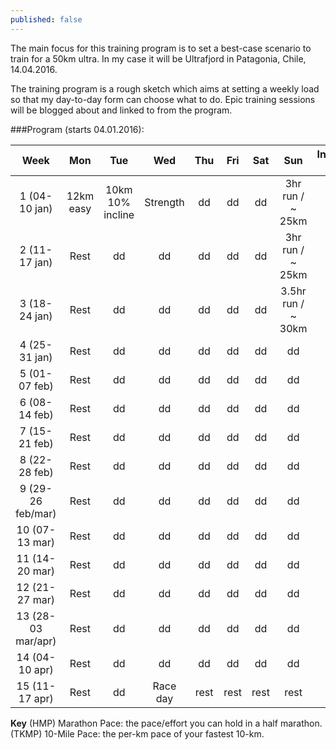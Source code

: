 ```yaml
---
published: false
---
```


The main focus for this training program is to set a best-case scenario to train for a 50km ultra. In my case it will be Ultrafjord in Patagonia, Chile, 14.04.2016.

The training program is a rough sketch which aims at setting a weekly load so	 that my day-to-day form can choose what to do. Epic training sessions will be blogged about and linked to from the program.  

###Program (starts 04.01.2016):

|     Week     | Mon  | Tue | Wed | Thu | Fri | Sat | Sun | Intensity(1-5) |
|:------------:|:----:|:---:|:---:|:---:|:---:|:---:|:---:|:--------------:|
| 1 (04-10 jan)| 12km easy | 10km 10% incline  | Strength  | dd  | dd  | dd  | 3hr run / ~ 25km| 1  |
| 2 (11-17 jan)| Rest | dd  | dd  | dd  | dd  | dd  | 3hr run / ~ 25km  | 2  | 
| 3 (18-24 jan)| Rest | dd  | dd  | dd  | dd  | dd  | 3.5hr run / ~ 30km  | 3  | 
| 4 (25-31 jan)| Rest | dd  | dd  | dd  | dd  | dd  | dd  | 1  | 
| 5 (01-07 feb)| Rest | dd  | dd  | dd  | dd  | dd  | dd  | 2  | 
| 6 (08-14 feb)| Rest | dd  | dd  | dd  | dd  | dd  | dd  | 3  | 
| 7 (15-21 feb)| Rest | dd  | dd  | dd  | dd  | dd  | dd  | 3  |
| 8 (22-28 feb)| Rest | dd  | dd  | dd  | dd  | dd  | dd  | 3  |
| 9 (29-26 feb/mar)| Rest | dd  | dd  | dd  | dd  | dd  | dd  | 3  |
| 10 (07-13 mar)| Rest | dd  | dd  | dd  | dd  | dd  | dd  | 3  |
| 11 (14-20 mar)| Rest | dd  | dd  | dd  | dd  | dd  | dd  | 3  |
| 12 (21-27 mar)| Rest | dd  | dd  | dd  | dd  | dd  | dd  | 3  |
| 13 (28-03 mar/apr)| Rest | dd  | dd  | dd  | dd  | dd  | dd  | 3  |
| 14 (04-10 apr)| Rest | dd  | dd  | dd  | dd  | dd  | dd  | 3  |
| 15 (11-17 apr)| Rest | dd  | Race day  | rest  | rest  | rest  | rest  | ?  |

**Key**
(HMP) Marathon Pace: the pace/effort you can hold in a half marathon.
(TKMP) 10-Mile Pace: the per-km pace of your fastest 10-km.

